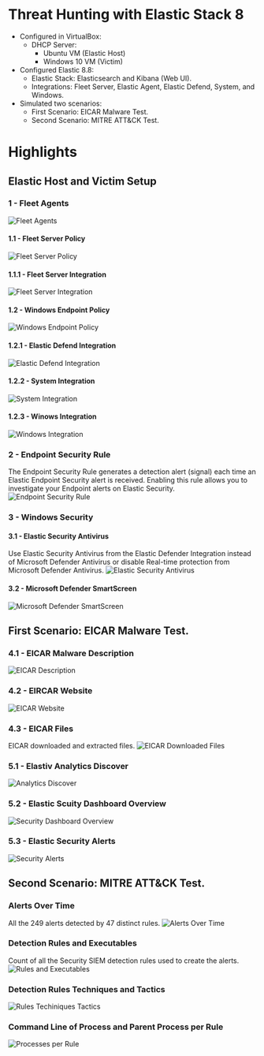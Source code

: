 # Threat Hunting with Elastic Stack 8
- Configured in VirtualBox:
  - DHCP Server:
    - Ubuntu VM (Elastic Host)
    - Windows 10 VM (Victim)
- Configured Elastic 8.8:
  - Elastic Stack: Elasticsearch and Kibana (Web UI).
  - Integrations: Fleet Server, Elastic Agent, Elastic Defend, System, and Windows.
- Simulated two scenarios:
  - First Scenario: EICAR Malware Test.
  - Second Scenario: MITRE ATT&CK Test.

# Highlights

## Elastic Host and Victim Setup

### 1 - Fleet Agents
<img src="images/1-fleet_agents.png" title="Fleet Agents"/>

#### 1.1 - Fleet Server Policy
<img src="images/1.1-fleet_server_policy.png" title="Fleet Server Policy"/>

#### 1.1.1 - Fleet Server Integration
<img src="images/1.1.1-fleet_server_integration.png" title="Fleet Server Integration"/>

#### 1.2 - Windows Endpoint Policy
<img src="images/1.2-windows_endpoint_policy.png" title="Windows Endpoint Policy"/>

#### 1.2.1 - Elastic Defend Integration
<img src="images/1.2.1-elastic_defend_integration.png" title="Elastic Defend Integration"/>

#### 1.2.2 - System Integration
<img src="images/1.2.2-system_integration.png" title="System Integration"/>

#### 1.2.3 - Winows Integration
<img src="images/1.2.3-windows_integration.png" title="Windows Integration"/>

### 2 - Endpoint Security Rule
The Endpoint Security Rule generates a detection alert (signal) each time an Elastic Endpoint Security alert is received. Enabling this rule allows you to investigate your Endpoint alerts on Elastic Security.
<img src="images/2-endpoint_security_rule.png" title="Endpoint Security Rule"/>

### 3 - Windows Security

#### 3.1 - Elastic Security Antivirus
Use Elastic Security Antivirus from the Elastic Defender Integration instead of Microsoft Defender Antivirus or disable Real-time protection from Microsoft Defender Antivirus.
<img src="images/3.1-elastic_security_antivirus.png" title="Elastic Security Antivirus"/>

#### 3.2 - Microsoft Defender SmartScreen
<img src="images/3.2-msdefender_smartscreen.png" title="Microsoft Defender SmartScreen"/>

## First Scenario: EICAR Malware Test.

### 4.1 - EICAR Malware Description
<img src="images/4.1-eicar_description.png" title="EICAR Description"/>

### 4.2 - EIRCAR Website
<img src="images/4.2-eicar_website.png" title="EICAR Website"/>

### 4.3 - EICAR Files
EICAR downloaded and extracted files.
<img src="images/4.3-eicar_files.png" title="EICAR Downloaded Files"/>

### 5.1 - Elastiv Analytics Discover
<img src="images/5.1-elastic_analytics_discover.png" title="Analytics Discover"/>

### 5.2 - Elastic Scuity Dashboard Overview
<img src="images/5.2-elastic_security_dashboard.png" title="Security Dashboard Overview"/>

### 5.3 - Elastic Security Alerts
<img src="images/5.3-elastic_security_alerts.png" title="Security Alerts"/>

## Second Scenario: MITRE ATT&CK Test.

### Alerts Over Time
All the 249 alerts detected by 47 distinct rules.
<img src="images/3/1-alerts_over_time.png" title="Alerts Over Time"/>

### Detection Rules and Executables
Count of all the Security SIEM detection rules used to create the alerts.
<img src="images/3/2-rules_and_executables.png" title="Rules and Executables"/>

### Detection Rules Techniques and Tactics
<img src="images/3/3-rules_tech_tact.png" title="Rules Techiniques Tactics"/>

### Command Line of Process and Parent Process per Rule
<img src="images/3/4-processes_per_rule.png" title="Processes per Rule"/>



